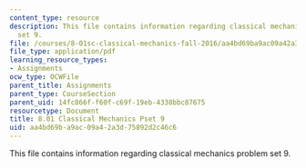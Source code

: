 ```yaml
---
content_type: resource
description: This file contains information regarding classical mechanics problem
  set 9.
file: /courses/8-01sc-classical-mechanics-fall-2016/aa4bd69ba9ac09a42a3d75892d2c46c6_MIT8_01F16_pset9.pdf
file_type: application/pdf
learning_resource_types:
- Assignments
ocw_type: OCWFile
parent_title: Assignments
parent_type: CourseSection
parent_uid: 14fc866f-f60f-c69f-19eb-4338bbc87675
resourcetype: Document
title: 8.01 Classical Mechanics Pset 9
uid: aa4bd69b-a9ac-09a4-2a3d-75892d2c46c6
---
```

This file contains information regarding classical mechanics problem set 9.

